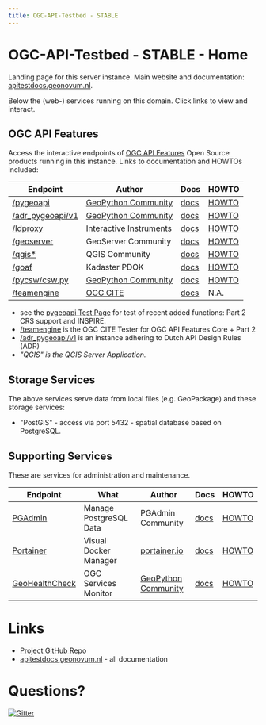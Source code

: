 ```yaml
---
title: OGC-API-Testbed - STABLE
---
```


# OGC-API-Testbed - STABLE - Home

Landing page for this server instance. 
Main website and documentation: [apitestdocs.geonovum.nl](https://apitestdocs.geonovum.nl).
 
Below the (web-) services running on this domain. Click links to view and interact.

## OGC API Features

Access the interactive endpoints of [OGC API Features](https://ogcapi.ogc.org/features/) 
Open Source products running in this instance. Links to documentation and HOWTOs included:

| Endpoint | Author | Docs | HOWTO
| --- | --- | --- | --- 
| [/pygeoapi](/pygeoapi) | [GeoPython Community](https://geopython.github.io/) | [docs](https://docs.pygeoapi.io/en/latest/) | [HOWTO](https://apitestdocs.geonovum.nl/howto/howto_pygeoapi/)  
| [/adr_pygeoapi/v1](/adr_pygeoapi/v1) | [GeoPython Community](https://geopython.github.io/) | [docs](https://docs.pygeoapi.io/en/latest/) | [HOWTO](https://apitestdocs.geonovum.nl/howto/howto_pygeoapi/)  
| [/ldproxy](/ldproxy) | Interactive Instruments | [docs](https://interactive-instruments.github.io/ldproxy/) | [HOWTO](https://apitestdocs.geonovum.nl/howto/howto_ldproxy/)  
| [/geoserver](/geoserver/ogc/features) | GeoServer Community | [docs](https://docs.geoserver.org/latest/en/user/community/ogc-api/index.html) | [HOWTO](https://apitestdocs.geonovum.nl/howto/howto_geoserver/)  
| [/qgis*](/qgis/wfs3) | QGIS Community | [docs](https://www.qgis.org/) | [HOWTO](https://apitestdocs.geonovum.nl/howto/howto_qgis/)  
| [/goaf](/goaf?f=html) | Kadaster PDOK | [docs](https://github.com/PDOK/goaf) | [HOWTO](https://apitestdocs.geonovum.nl/howto/howto_goaf/)  
| [/pycsw/csw.py](/pycsw/csw.py/collections/metadata:main) | [GeoPython Community](https://geopython.github.io/) | [docs](https://docs.pycsw.org/en/latest/index.html) | [HOWTO](https://apitestdocs.geonovum.nl/howto/howto_pycsw/) 
| [/teamengine](/teamengine) | [OGC CITE](https://hub.docker.com/u/ogccite) | [docs](https://cite.opengeospatial.org/teamengine/about/ogcapi-features-1.0/1.0/site/) | N.A. 

* see the [pygeoapi Test Page](test.md) for test of recent added functions: Part 2 CRS support and INSPIRE.
* [/teamengine](/teamengine)  is the OGC CITE Tester for OGC API Features Core + Part 2
* [/adr_pygeoapi/v1](/adr_pygeoapi/v1) is an instance adhering to Dutch API Design Rules (ADR)
* *"QGIS" is the QGIS Server Application.*

## Storage Services

The above services serve data from local files (e.g. GeoPackage) and these storage services:

* "PostGIS" - access via <server-domain-name> port 5432 - spatial database based on PostgreSQL. 

## Supporting Services

These are services for administration and maintenance.

| Endpoint | What | Author | Docs | HOWTO
| --- | --- | --- | --- | --- 
| [PGAdmin](/pgadmin) | Manage PostgreSQL Data | PGAdmin Community | [docs](https://www.pgadmin.org/) | [HOWTO](https://apitestdocs.geonovum.nl/howto/howto_pgadmin/)  
| [Portainer](/portainer/) | Visual Docker Manager | [portainer.io](https://portainer.io) | [docs](https://documentation.portainer.io) | [HOWTO](https://apitestdocs.geonovum.nl/howto/howto_portainer/)  
| [GeoHealthCheck](/ghc) | OGC Services Monitor | [GeoPython Community](https://geopython.github.io)  | [docs](https://geohealthcheck.org) | [HOWTO](https://apitestdocs.geonovum.nl/howto/howto_ghc/)  

# Links

* [Project GitHub Repo](https://github.com/Geonovum/ogc-api-testbed)
* [apitestdocs.geonovum.nl](https://apitestdocs.geonovum.nl) - all documentation


# Questions?

[![Gitter](https://img.shields.io/gitter/room/Geonovum/ogc-api-testbed.svg?style=flat-square)](https://gitter.im/Geonovum/ogc-api-testbed)

